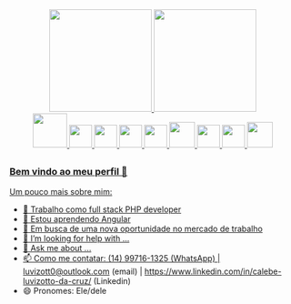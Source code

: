 <div align="center">
  <a href="https://github.com/luvizott0">
  <img height="180em" src="https://github-readme-stats.vercel.app/api?username=luvizott0&show_icons=true&theme=gruvbox&include_all_commits=true&count_private=true"/>
  <img height="180em" src="https://github-readme-stats.vercel.app/api/top-langs/?username=luvizott0&layout=compact&langs_count=7&theme=gruvbox"/>
</div>

<div align="center">
  <img width="60" src="https://cdn.jsdelivr.net/gh/devicons/devicon/icons/php/php-plain.svg" />
  <img width="40" src="https://cdn.jsdelivr.net/gh/devicons/devicon/icons/javascript/javascript-plain.svg" />
  <img width="40" src="https://cdn.jsdelivr.net/gh/devicons/devicon/icons/html5/html5-plain.svg" />
  <img width="40" src="https://cdn.jsdelivr.net/gh/devicons/devicon/icons/css3/css3-plain.svg" />
  <img width="40" src="https://cdn.jsdelivr.net/gh/devicons/devicon/icons/flutter/flutter-plain.svg" />
  <img width="45" src="https://cdn.jsdelivr.net/gh/devicons/devicon/icons/bootstrap/bootstrap-plain.svg" />
  <img width="40" src="https://cdn.jsdelivr.net/gh/devicons/devicon/icons/angularjs/angularjs-plain.svg" />
  <img width="40" src="https://cdn.jsdelivr.net/gh/devicons/devicon/icons/laravel/laravel-plain-wordmark.svg" />
  <img width="45" src="https://cdn.jsdelivr.net/gh/devicons/devicon/icons/mysql/mysql-original-wordmark.svg" />
</div>

##

### Bem vindo ao meu perfil 👋

Um pouco mais sobre mim:

- 🔭 Trabalho como full stack PHP developer
- 🌱 Estou aprendendo Angular
- 👯 Em busca de uma nova oportunidade no mercado de trabalho
- 🤔 I’m looking for help with ...
- 💬 Ask me about ...
- 📫 Como me contatar: (14) 99716-1325 (WhatsApp) | luvizott0@outlook.com (email) | https://www.linkedin.com/in/calebe-luvizotto-da-cruz/ (Linkedin)
- 😄 Pronomes: Ele/dele
